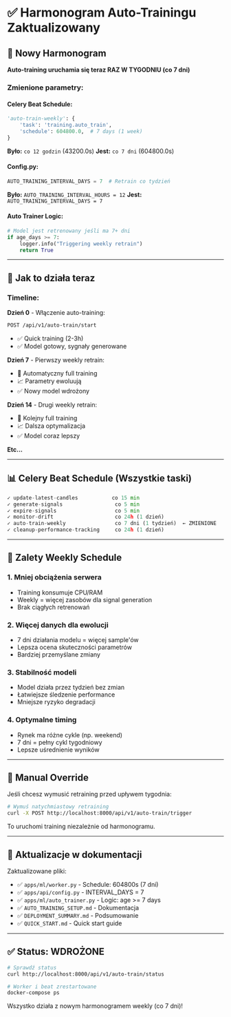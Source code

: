 # ✅ Harmonogram Auto-Trainingu Zaktualizowany

## 📅 Nowy Harmonogram

**Auto-training uruchamia się teraz RAZ W TYGODNIU (co 7 dni)**

### Zmienione parametry:

#### Celery Beat Schedule:
```python
'auto-train-weekly': {
    'task': 'training.auto_train',
    'schedule': 604800.0,  # 7 days (1 week)
}
```

**Było:** `co 12 godzin` (43200.0s)
**Jest:** `co 7 dni` (604800.0s)

#### Config.py:
```python
AUTO_TRAINING_INTERVAL_DAYS = 7  # Retrain co tydzień
```

**Było:** `AUTO_TRAINING_INTERVAL_HOURS = 12`
**Jest:** `AUTO_TRAINING_INTERVAL_DAYS = 7`

#### Auto Trainer Logic:
```python
# Model jest retrenowany jeśli ma 7+ dni
if age_days >= 7:
    logger.info("Triggering weekly retrain")
    return True
```

---

## 🔄 Jak to działa teraz

### Timeline:

**Dzień 0** - Włączenie auto-training:
```bash
POST /api/v1/auto-train/start
```
- ✅ Quick training (2-3h)
- ✅ Model gotowy, sygnały generowane

**Dzień 7** - Pierwszy weekly retrain:
- 🔄 Automatyczny full training
- 📈 Parametry ewoluują
- ✅ Nowy model wdrożony

**Dzień 14** - Drugi weekly retrain:
- 🔄 Kolejny full training
- 📈 Dalsza optymalizacja
- ✅ Model coraz lepszy

**Etc...**

---

## 📊 Celery Beat Schedule (Wszystkie taski)

```python
✓ update-latest-candles           co 15 min
✓ generate-signals                 co 5 min
✓ expire-signals                   co 5 min
✓ monitor-drift                    co 24h (1 dzień)
✓ auto-train-weekly                co 7 dni (1 tydzień)  ← ZMIENIONE
✓ cleanup-performance-tracking     co 24h (1 dzień)
```

---

## 🎯 Zalety Weekly Schedule

### 1. **Mniej obciążenia serwera**
- Training konsumuje CPU/RAM
- Weekly = więcej zasobów dla signal generation
- Brak ciągłych retrenowań

### 2. **Więcej danych dla ewolucji**
- 7 dni działania modelu = więcej sample'ów
- Lepsza ocena skuteczności parametrów
- Bardziej przemyślane zmiany

### 3. **Stabilność modeli**
- Model działa przez tydzień bez zmian
- Łatwiejsze śledzenie performance
- Mniejsze ryzyko degradacji

### 4. **Optymalne timing**
- Rynek ma różne cykle (np. weekend)
- 7 dni = pełny cykl tygodniowy
- Lepsze uśrednienie wyników

---

## 🚀 Manual Override

Jeśli chcesz wymusić retraining przed upływem tygodnia:

```bash
# Wymuś natychmiastowy retraining
curl -X POST http://localhost:8000/api/v1/auto-train/trigger
```

To uruchomi training niezależnie od harmonogramu.

---

## 📝 Aktualizacje w dokumentacji

Zaktualizowane pliki:
- ✅ `apps/ml/worker.py` - Schedule: 604800s (7 dni)
- ✅ `apps/api/config.py` - INTERVAL_DAYS = 7
- ✅ `apps/ml/auto_trainer.py` - Logic: age >= 7 days
- ✅ `AUTO_TRAINING_SETUP.md` - Dokumentacja
- ✅ `DEPLOYMENT_SUMMARY.md` - Podsumowanie
- ✅ `QUICK_START.md` - Quick start guide

---

## ✅ Status: WDROŻONE

```bash
# Sprawdź status
curl http://localhost:8000/api/v1/auto-train/status

# Worker i beat zrestartowane
docker-compose ps
```

Wszystko działa z nowym harmonogramem weekly (co 7 dni)!

